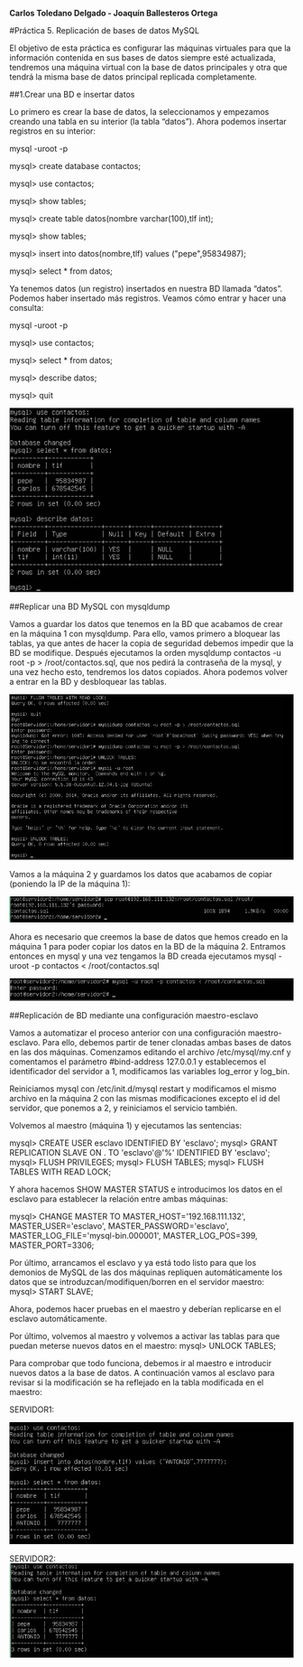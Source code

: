 **Carlos Toledano Delgado - Joaquín Ballesteros Ortega**

#Práctica 5. Replicación de bases de datos MySQL

El objetivo de esta práctica es configurar las máquinas virtuales para que la información contenida en sus bases de datos siempre esté actualizada, tendremos una máquina virtual con la base de datos principales y 
otra que tendrá la misma base de datos principal replicada completamente.


##1.Crear una BD e insertar datos

Lo primero es crear la base de datos, la seleccionamos y empezamos creando una tabla en su interior (la tabla “datos”).
 Ahora podemos insertar registros en su interior:

mysql -uroot -p

mysql> create database contactos;

mysql> use contactos;

mysql> show tables;

mysql> create table datos(nombre varchar(100),tlf int);

mysql> show tables;

mysql> insert into datos(nombre,tlf) values ("pepe",95834987);

mysql> select * from datos;

Ya tenemos datos (un registro) insertados en nuestra BD llamada “datos”. Podemos haber insertado más registros. Veamos cómo entrar y hacer una consulta:

mysql -uroot -p

mysql> use contactos;

mysql> select * from datos;

mysql> describe datos;

mysql> quit


![M1](https://github.com/joaquinb25/SWAP1516/blob/master/Practicas/Practica5/IMG/1.png)

##Replicar una BD MySQL con mysqldump

Vamos a guardar los datos que tenemos en la BD que acabamos de crear en la máquina 1 con mysqldump. Para ello, vamos primero a bloquear las tablas, ya que antes de hacer la copia de seguridad debemos impedir que la BD se modifique. Después ejecutamos la orden mysqldump contactos -u root -p > /root/contactos.sql, que nos pedirá la contraseña de la mysql, y una vez hecho esto, tendremos los datos copiados.
 Ahora podemos volver a entrar en la BD y desbloquear las tablas.

![](https://github.com/joaquinb25/SWAP1516/blob/master/Practicas/Practica5/IMG/2.png)


Vamos a la máquina 2 y guardamos los datos que acabamos de copiar 
(poniendo la IP de la máquina 1):

![](https://github.com/joaquinb25/SWAP1516/blob/master/Practicas/Practica5/IMG/3.png)




Ahora es necesario que creemos la base de datos que hemos creado en la máquina 1
 para poder copiar los datos en la BD de la máquina 2. Entramos entonces en mysql y
 una vez tengamos la BD creada ejecutamos mysql -uroot -p contactos < /root/contactos.sql

![](https://github.com/joaquinb25/SWAP1516/blob/master/Practicas/Practica5/IMG/4.png)


 ##Replicación de BD mediante una configuración maestro-esclavo
 
Vamos a automatizar el proceso anterior con una configuración maestro-esclavo. Para ello, debemos partir de tener clonadas ambas bases de datos en las dos máquinas. Comenzamos editando el archivo /etc/mysql/my.cnf y comentamos el parámetro #bind-address 127.0.0.1 y establecemos el identificador del servidor a 1, modificamos las variables log_error y log_bin.

Reiniciamos mysql con /etc/init.d/mysql restart y modificamos el mismo archivo en la máquina 2 con las mismas modificaciones excepto el id del servidor, que ponemos a 2, y reiniciamos el servicio también.

Volvemos al maestro (máquina 1) y ejecutamos las sentencias:

mysql> CREATE USER esclavo IDENTIFIED BY 'esclavo'; mysql> GRANT REPLICATION SLAVE ON . TO 'esclavo'@'%' IDENTIFIED BY 'esclavo'; mysql> FLUSH PRIVILEGES; mysql> FLUSH TABLES; mysql> FLUSH TABLES WITH READ LOCK;

Y ahora hacemos SHOW MASTER STATUS e introducimos los datos en el esclavo para establecer la relación entre ambas máquinas:

mysql> CHANGE MASTER TO MASTER_HOST='192.168.111.132', MASTER_USER='esclavo', MASTER_PASSWORD='esclavo', MASTER_LOG_FILE='mysql-bin.000001', MASTER_LOG_POS=399, MASTER_PORT=3306;

Por último, arrancamos el esclavo y ya está todo listo para que los demonios de MySQL de las dos máquinas repliquen automáticamente los datos que se introduzcan/modifiquen/borren en el servidor maestro: mysql> START SLAVE;

Ahora, podemos hacer pruebas en el maestro y deberían replicarse en el esclavo automáticamente.

Por último, volvemos al maestro y volvemos a activar las tablas para que puedan meterse nuevos datos en el maestro: mysql> UNLOCK TABLES;

Para comprobar que todo funciona, debemos ir al maestro e introducir nuevos datos a la base de datos. A continuación vamos al esclavo para revisar si la modificación se ha reflejado en la tabla modificada en el maestro:

SERVIDOR1:

![servidor1](https://github.com/joaquinb25/SWAP1516/blob/master/Practicas/Practica5/IMG/5.png)


SERVIDOR2:
![servidor2](https://github.com/joaquinb25/SWAP1516/blob/master/Practicas/Practica5/IMG/6.png)
